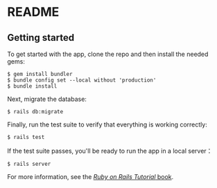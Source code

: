 # README

## Getting started
To get started with the app, clone the repo and then install the needed gems:
```
$ gem install bundler
$ bundle config set --local without 'production'
$ bundle install
```
Next, migrate the database:
```
$ rails db:migrate
```
Finally, run the test suite to verify that everything is working correctly:
```
$ rails test
```
If the test suite passes, you'll be ready to run the app in a local server：
```
$ rails server
```
For more information, see the
[*Ruby on Rails Tutorial* book](https://www.railstutorial.org/book).
